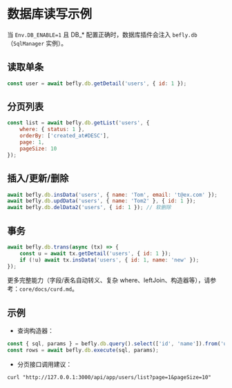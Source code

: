 # 数据库读写示例

当 `Env.DB_ENABLE=1` 且 DB\_\* 配置正确时，数据库插件会注入 `befly.db`（`SqlManager` 实例）。

## 读取单条

```js
const user = await befly.db.getDetail('users', { id: 1 });
```

## 分页列表

```js
const list = await befly.db.getList('users', {
    where: { status: 1 },
    orderBy: ['created_at#DESC'],
    page: 1,
    pageSize: 10
});
```

## 插入/更新/删除

```js
await befly.db.insData('users', { name: 'Tom', email: 't@ex.com' });
await befly.db.updData('users', { name: 'Tom2' }, { id: 1 });
await befly.db.delData2('users', { id: 1 }); // 软删除
```

## 事务

```js
await befly.db.trans(async (tx) => {
    const u = await tx.getDetail('users', { id: 1 });
    if (!u) await tx.insData('users', { id: 1, name: 'new' });
});
```

更多完整能力（字段/表名自动转义、复杂 where、leftJoin、构造器等），请参考：`core/docs/curd.md`。

## 示例

-   查询构造器：

```js
const { sql, params } = befly.db.query().select(['id', 'name']).from('users').where({ status: 1 }).limit(10).toSelectSql();
const rows = await befly.db.execute(sql, params);
```

-   分页接口调用建议：

```
curl "http://127.0.0.1:3000/api/app/users/list?page=1&pageSize=10"
```
